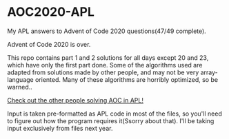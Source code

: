 # AOC2020-APL
My APL answers to Advent of Code 2020 questions(47/49 complete).

Advent of Code 2020 is over.

This repo contains part 1 and 2 solutions for all days except 20 and 23, which have only the first part done. Some of the algorithms used are adapted from solutions made by other people, and may not be very array-language oriented. Many of these algorithms are horribly optimized, so be warned..

[Check out the other people solving AOC in APL!](https://aplwiki.com/wiki/Advent_Of_Code)

Input is taken pre-formatted as APL code in most of the files, so you'll need to figure out how the program requires it(Ssorry about that). I'll be taking input exclusively from files next year.
